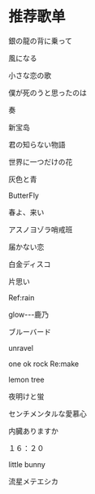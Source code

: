 # 推荐歌单

銀の龍の背に乗って

風になる

小さな恋の歌

僕が死のうと思ったのは

奏

新宝岛

君の知らない物語

世界に一つだけの花

灰色と青

ButterFly

春よ、来い

アスノヨゾラ哨戒班

届かない恋

白金ディスコ

片思い

Ref:rain

glow---鹿乃

ブルーバード

unravel

one ok rock Re:make

lemon tree

夜明けと蛍

センチメンタルな愛慕心

内臓ありますか

１６：２０

little bunny

流星メテエシカ